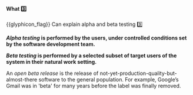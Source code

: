 <div id="title">

#### What :three:

</div>

<span id="prereqs"></span>

<span id="outcomes">{{glyphicon_flag}} Can explain alpha and beta testing :three:</span>

<div id="body">

**_Alpha testing_ is performed by the users, under controlled conditions set by the software development team.**

**_Beta testing_ is performed by a selected subset of target users of the system in their natural work setting.**

An _open beta release_ is the release of not-yet-production-quality-but-almost-there software to the general population.  For example, Google’s Gmail was in 'beta' for many years before the label was finally removed.

</div>

<div id="extras">
</div>